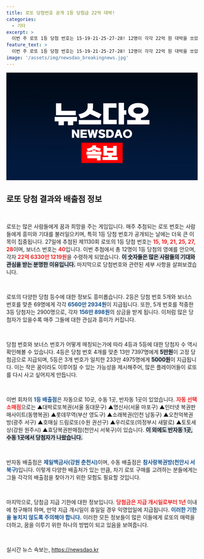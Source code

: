 ```yaml
---
title: 로또 당첨번호 공개 1등 당첨금 22억 대박!
categories:
  - 기타
excerpt: >
  이번 주 로또 1등 당첨 번호는 15·19·21·25·27·28! 12명이 각각 22억 원 대박을 쏘았다. 2등은 69명, 3등은 2900명 등 당첨 소식이 이어져! 너도 행운을 잡아볼까?
feature_text: >
  이번 주 로또 1등 당첨 번호는 15·19·21·25·27·28! 12명이 각각 22억 원 대박을 쏘았다. 2등은 69명, 3등은 2900명 등 당첨 소식이 이어져! 너도 행운을 잡아볼까?
image: '/assets/img/newsdao_breakingnews.jpg'
---
```


<p><img src="/assets/img/newsdao_breakingnews.jpg" alt="pcversion 속보" /></p>

<h2 data-ke-size="size26">로또 당첨 결과와 배출점 정보</h2>

<p data-ke-size="size16">&nbsp;</p>

<p>로또는 많은 사람들에게 꿈과 희망을 주는 게임입니다. 매주 추첨되는 로또 번호는 사람들에게 흥미와 기대를 불러일으키며, 특히 1등 당첨 번호가 공개되는 날에는 더욱 큰 이목이 집중됩니다. 27일에 추첨된 제1130회 로또의 1등 당첨 번호는 <b><span style="color: #ee2323;">15, 19, 21, 25, 27, 28</span></b>이며, 보너스 번호는 <b><span style="color: #ee2323;">40</span></b>입니다. 이번 추첨에서 총 12명이 1등 당첨의 영예를 안으며, 각자 <b><span style="color: #ee2323;">22억 6330만 1219원</span></b>을 수령하게 되었습니다. <b><span style="background-color: #21538527;">이 숫자들은 많은 사람들의 기대와 관심을 받는 분명한 이유입니다.</span></b> 마지막으로 당첨번호와 관련된 세부 사항을 살펴보겠습니다. </p>

<p data-ke-size="size16">&nbsp;</p>

<p>로또의 다양한 당첨 등수에 대한 정보도 흥미롭습니다. 2등은 당첨 번호 5개와 보너스 번호를 맞춘 69명에게 각각 <b><span style="color: #1a5490;">6560만 2934원</span></b>이 지급됩니다. 또한, 5개 번호를 적중한 3등 당첨자는 2900명으로, 각자 <b><span style="color: #1a5490;">156만 898원</span></b>의 상금을 받게 됩니다. 이처럼 많은 당첨자가 있을수록 매주 그들에 대한 관심과 흥미가 커집니다. </p>

<p data-ke-size="size16">&nbsp;</p>

<p>당첨 번호와 보너스 번호가 어떻게 매칭되는가에 따라 4등과 5등에 대한 당첨자 수 역시 확인해볼 수 있습니다. 4등은 당첨 번호 4개를 맞춘 13만 7397명에게 <b><span style="background-color: #21538527;">5만원</span></b>이 고정 당첨금으로 지급되며, 5등은 3개 번호가 일치한 233만 4975명에게 <b><span style="background-color: #21538527;">5000원</span></b>이 지급됩니다. 이는 작은 꿈이라도 이루어질 수 있는 가능성을 제시해주어, 많은 플레이어들이 로또를 다시 사고 싶어지게 만듭니다. </p>

<p data-ke-size="size16">&nbsp;</p>

<p>이번 회차의 <b><span style="color: #1a5490;">1등 배출점</span></b>은 자동으로 10곳, 수동 1곳, 반자동 1곳이 있었습니다. <b><span style="color: #ee2323;">자동 선택 소매점</span></b>으로는 ▲대박로또복권(서울 동대문구) ▲명신사(서울 마포구) ▲인터넷 복권판매사이트(동행복권) ▲롯데무역(부산 영도구) ▲소래복권(인천 남동구) ▲오천억복권방(광주 서구) ▲호매실 드림로또(수원 권선구) ▲우리로또(의정부시 새말로) ▲토토세상(강원 원주시) ▲효당복권판매점(천안시 서북구)이 있습니다. <b><span style="background-color: #21538527;">이 외에도 반자동 1곳, 수동 1곳에서 당첨자가 나왔습니다.</span></b></p>

<p data-ke-size="size16">&nbsp;</p>

<p>반자동 배출점은 <b><span style="color: #1a5490;">제일백금사(강원 춘천시)</span></b>이며, 수동 배출점은 <b><span style="color: #1a5490;">참사랑복권방(천안시 서북구)</span></b>입니다. 이렇게 다양한 배출처가 있는 만큼, 차기 로또 구매를 고려하는 분들에게는 그들 각각의 배출점을 찾아가기 위한 모험도 필요할 것입니다. </p>

<p data-ke-size="size16">&nbsp;</p>

<p>마지막으로, 당첨금 지급 기한에 대한 정보입니다. <b><span style="color: #ee2323;">당첨금은 지급 개시일로부터 1년</span></b> 이내에 청구해야 하며, 만약 지급 개시일이 휴일일 경우 익영업일에 지급됩니다. <b><span style="color: #1a5490;">이러한 기한을 놓치지 않도록 주의해야 합니다.</span></b> 이러한 모든 정보들이 많은 이들에게 로또의 매력을 더하고, 꿈을 이루기 위한 하나의 방법이 되고 있음을 보여줍니다. </p>

<p data-ke-size="size16">&nbsp;</p>
실시간 뉴스 속보는, <a href="https://newsdao.kr" rel="dofollow">https://newsdao.kr</a>


